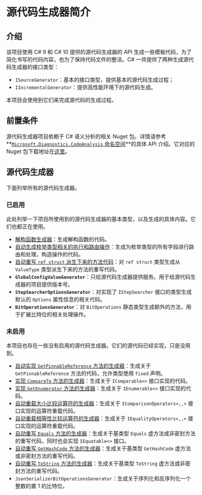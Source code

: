 # 源代码生成器简介

## 介绍

该项目使用 C# 9 和 C# 10 提供的源代码生成器的 API 生成一些模板代码，为了简化书写的代码内容，也为了保持代码文件的整洁。C# 一共提供了两种生成源代码生成器的接口类型：

* `ISourceGenerator`：基本的接口类型，提供基本的源代码生成过程；
* `IIncrementalGenerator`：提供高性能环境下的源代码生成。

本项目会使用到它们来完成源代码的生成过程。

## 前置条件

源代码生成器项目依赖于 C# 语义分析的相关 Nuget 包。详情请参考 **[`Microsoft.Diagnostics.CodeAnalysis` 命名空间](https://docs.microsoft.com/en-us/dotnet/api/system.diagnostics.codeanalysis)**的具体 API 介绍。它对应的 Nuget 包下载地址在[这里](https://www.nuget.org/packages/Microsoft.CodeAnalysis)。

## 源代码生成器

下面列举所有的源代码生成器。

### 已启用

此处列举一下项目所使用到的源代码生成器的基本类型，以及生成的具体内容。它们也都正在使用。

* [解构函数生成器](auto-decon)：生成解构函数的代码。
* [自动生成枚举类型相关的执行和路由操作](enum-switch-expr)：生成为枚举类型的所有字段进行路由和处理，构造操作的代码。
* [自动重写 `ref struct` 派生下来的方法代码](ref-struct-default-overrides)：对 `ref struct` 类型生成从 `ValueType` 类型派生下来的方法的重写代码。
* **`GlobalConfigValueGenerator`**：只给源代码生成器提供服务。用于给源代码生成器的项目提供版本号。
* **`StepSearcherOptionsGenerator`**：对实现了 `IStepSearcher` 接口的类型生成默认的 `Options` 属性信息的相关代码。
* **`BitOperationsGenerator`**：对 `BitOperations` 静态类型生成额外的方法，用于扩展比特位的相关处理操作。

### 未启用

本项目也存在一些没有启用的源代码生成器。它们的源代码已经实现，只是没用到。

* [自动实现 `GetPinnableReference` 方法的生成器](auto-pinnable)：生成关于 `GetPinnableReference` 方法的代码，允许类型使用 `fixed` 声明。
* [实现 `CompareTo` 方法的生成器](auto-impl-comparable)：生成关于 `IComparable<>` 接口实现的代码。
* [实现 `GetEnumerator` 方法的生成器](auto-impl-enumerable)：生成关于 `IEnumerable<>` 接口实现的代码。
* [自动重载大小比较运算符的生成器](auto-overloads-comparison-op)：生成关于 `IComparisonOperators<,,>` 接口实现的运算符重载代码。
* [自动重载相等性比较运算符的生成器](auto-overloads-equality-op)：生成关于 `IEqualityOperators<,,>` 接口实现的运算符重载代码。
* [自动重写 `Equals` 方法的生成器](auto-overrides-equals)：生成关于基类型 `Equals` 虚方法或非密封方法的重写代码，同时也会实现 `IEquatable<>` 接口。
* [自动重写 `GetHashCode` 方法的生成器](auto-overrides-get-hash-code)：生成关于基类型 `GetHashCode` 虚方法或非密封方法的重写代码。
* [自动重写 `ToString` 方法的生成器](auto-overrides-to-string)：生成关于基类型 `ToString` 虚方法或非密封方法的重写代码。
* `JsonSerializerBitOperationsGenerator`：生成关于序列化和反序列化一个整数的置 1 的比特位。

